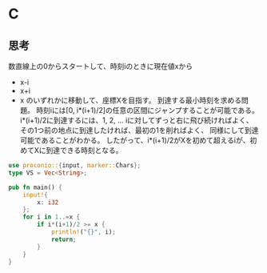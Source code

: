 # C
## 思考
数直線上の0からスタートして、時刻iのときに現在値xから
- x-i
- x+i
- x
のいずれかに移動して、座標Xを目指す。
到達する最小時刻を求める問題。
時刻iには[0, i*(i+1)/2]の任意の区間にジャンプすることが可能である。
i*(i+1)/2に到達するには、1, 2, ... iに対してずっと右に飛び続ければよく、
その1つ前の地点に到達したければ、最初の1を削ればよく、
同様にして到達可能であることがわかる。
したがって、i*(i+1)/2がXを初めて超えるiが、初めてXに到達できる時刻となる。
```rust
use proconio::{input, marker::Chars};
type VS = Vec<String>;

pub fn main() {
    input!{
        x: i32
    };
    for i in 1..=x {
        if i*(i+1)/2 >= x {
            println!("{}", i);
            return;
        }
    }
}
```